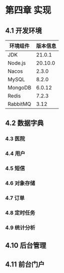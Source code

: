# 第四章 实现

## 4.1 开发环境
| 环境组件 | 版本信息 |
| -------- | -------- |
| JDK      | 21.0.1   |
| Node.js  | 20.10.0  |
| Nacos    | 2.3.0    |
| MySQL    | 8.2.0    |
| MongoDB  | 6.0.12   |
| Redis    | 7.2.3    |
| RabbitMQ | 3.12     |


<!-- 对每个接口进行描述？ -->
## 4.2 数据字典


### 4.3 医院


### 4.4 用户


### 4.5 短信


### 4.6 对象存储


### 4.7 订单


### 4.8 定时任务


### 4.9 统计分析


## 4.10 后台管理


## 4.11 前台门户
